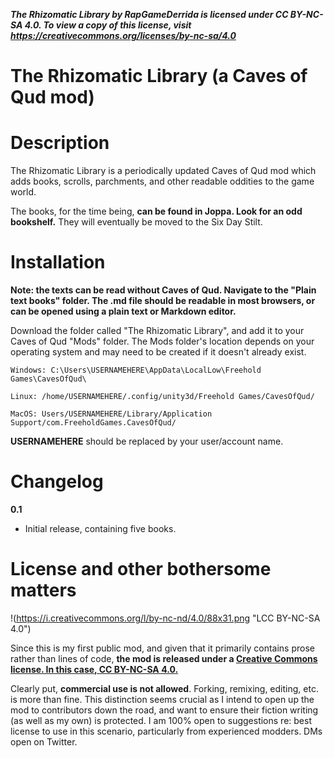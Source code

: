***The Rhizomatic Library by RapGameDerrida is licensed under CC BY-NC-SA 4.0. To view a copy of this license, visit https://creativecommons.org/licenses/by-nc-sa/4.0*** 

# The Rhizomatic Library (a Caves of Qud mod)

# Description

The Rhizomatic Library is a periodically updated Caves of Qud mod which adds books, scrolls, parchments, and other readable oddities to the game world.

The books, for the time being, **can be found in Joppa. Look for an odd bookshelf.** They will eventually be moved to the Six Day Stilt.

# Installation

**Note: the texts can be read without Caves of Qud. Navigate to the "Plain text books" folder. The .md file should be readable in most browsers, or can be opened using a plain text or Markdown editor.**

Download the folder called "The Rhizomatic Library", and add it to your Caves of Qud "Mods" folder. The Mods folder's location depends on your operating system and may need to be created if it doesn't already exist.

`Windows: C:\Users\USERNAMEHERE\AppData\LocalLow\Freehold Games\CavesOfQud\`

`Linux: /home/USERNAMEHERE/.config/unity3d/Freehold Games/CavesOfQud/`

`MacOS: Users/USERNAMEHERE/Library/Application Support/com.FreeholdGames.CavesOfQud/`

**USERNAMEHERE** should be replaced by your user/account name.

# Changelog

**0.1**

- Initial release, containing five books.

# License and other bothersome matters

!(https://i.creativecommons.org/l/by-nc-nd/4.0/88x31.png "LCC BY-NC-SA 4.0")

Since this is my first public mod, and given that it primarily contains prose rather than lines of code, **the mod is released under a [Creative Commons license. In this case, CC BY-NC-SA 4.0.](https://creativecommons.org/licenses/by-nc-sa/4.0)**

Clearly put, **commercial use is not allowed**. Forking, remixing, editing, etc. is more than fine. This distinction seems crucial as I intend to open up the mod to contributors down the road, and want to ensure their fiction writing (as well as my own) is protected. I am 100% open to suggestions re: best license to use in this scenario, particularly from experienced modders. DMs open on Twitter.
